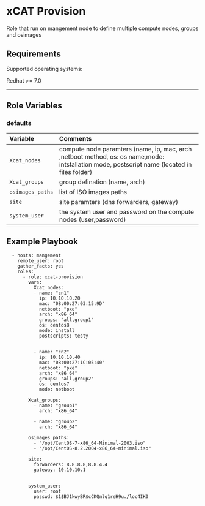 xCAT Provision
=========

Role that run on mangement node to define multiple compute nodes, groups and osimages 


Requirements
------------

Supported operating systems:

Redhat >= 7.0


-------------------------------------------------------
Role Variables
--------------

### defaults


| Variable   | Comments  |
| :---        | :---             |
| `Xcat_nodes` | compute node paramters (name, ip, mac, arch ,netboot method, os: os name,mode: intstallation mode, postscript name (located in files folder) | 
| `Xcat_groups` |  group defination (name, arch)|
| `osimages_paths`  |  list of ISO images paths |
| `site`  | site paramters (dns forwarders, gateway) |
|`system_user`| the system user and password on the compute nodes (user,password)|

Example Playbook
----------------
```
  - hosts: mangement
    remote_user: root
    gather_facts: yes 
    roles:
      - role: xcat-provision
        vars:
          Xcat_nodes:
          - name: "cn1"
            ip: 10.10.10.20
            mac: "08:00:27:03:15:9D"
            netboot: "pxe"
            arch: "x86_64"
            groups: "all,group1"
            os: centos8
            mode: install
            postscripts: testy


          - name: "cn2"
            ip: 10.10.10.40
            mac: "08:00:27:1C:05:40"
            netboot: "pxe"
            arch: "x86_64"
            groups: "all,group2"
            os: centos7
            mode: netboot 
          
        Xcat_groups:
          - name: "group1"
            arch: "x86_64"

          - name: "group2"
            arch: "x86_64"

        osimages_paths: 
          - "/opt/CentOS-7-x86_64-Minimal-2003.iso"
          - "/opt/CentOS-8.2.2004-x86_64-minimal.iso"

        site:
          forwarders: 8.8.8.8,8.8.4.4
          gateway: 10.10.10.1


        system_user:
          user: root
          passwd: $1$BJ1kwyBR$cCKQmlq1reH9u./loc4IK0
```



